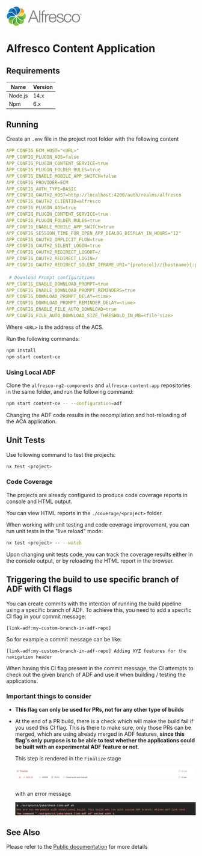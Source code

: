 <p align="left"> <img title="Alfresco" src="alfresco.png" alt="Alfresco - Simply a better way to create amazing digital experiences"></p>

# Alfresco Content Application

## Requirements

| Name | Version |
| --- | --- |
| Node.js | 14.x |
| Npm | 6.x |

## Running

Create an `.env` file in the project root folder with the following content

```yml
APP_CONFIG_ECM_HOST="<URL>"
APP_CONFIG_PLUGIN_AOS=false
APP_CONFIG_PLUGIN_CONTENT_SERVICE=true
APP_CONFIG_PLUGIN_FOLDER_RULES=true
APP_CONFIG_ENABLE_MOBILE_APP_SWITCH=false
APP_CONFIG_PROVIDER=ECM
APP_CONFIG_AUTH_TYPE=BASIC
APP_CONFIG_OAUTH2_HOST=http://localhost:4200/auth/realms/alfresco
APP_CONFIG_OAUTH2_CLIENTID=alfresco
APP_CONFIG_PLUGIN_AOS=true
APP_CONFIG_PLUGIN_CONTENT_SERVICE=true
APP_CONFIG_PLUGIN_FOLDER_RULES=true
APP_CONFIG_ENABLE_MOBILE_APP_SWITCH=true
APP_CONFIG_SESSION_TIME_FOR_OPEN_APP_DIALOG_DISPLAY_IN_HOURS="12"
APP_CONFIG_OAUTH2_IMPLICIT_FLOW=true
APP_CONFIG_OAUTH2_SILENT_LOGIN=true
APP_CONFIG_OAUTH2_REDIRECT_LOGOUT=/
APP_CONFIG_OAUTH2_REDIRECT_LOGIN=/
APP_CONFIG_OAUTH2_REDIRECT_SILENT_IFRAME_URI="{protocol}//{hostname}{:port}/assets/silent-refresh.html"

 # Download Prompt configurations
APP_CONFIG_ENABLE_DOWNLOAD_PROMPT=true
APP_CONFIG_ENABLE_DOWNLOAD_PROMPT_REMINDERS=true
APP_CONFIG_DOWNLOAD_PROMPT_DELAY=<time>
APP_CONFIG_DOWNLOAD_PROMPT_REMINDER_DELAY=<time>
APP_CONFIG_ENABLE_FILE_AUTO_DOWNLOAD=true
APP_CONFIG_FILE_AUTO_DOWNLOAD_SIZE_THRESHOLD_IN_MB=<file-size>

```

Where `<URL>` is the address of the ACS.

Run the following commands:

```sh
npm install
npm start content-ce
```

### Using Local ADF

Clone the `alfresco-ng2-components` and `alfresco-content-app` repositories in the same folder, and run the following command:

```sh
npm start content-ce -- --configuration=adf
```

Changing the ADF code results in the recompilation and hot-reloading of the ACA application.

## Unit Tests

Use following command to test the projects:

```sh
nx test <project>
```

### Code Coverage

The projects are already configured to produce code coverage reports in console and HTML output.

You can view HTML reports in the `./coverage/<project>` folder.

When working with unit testing and code coverage improvement, you can run unit tests in the "live reload" mode:

```sh
nx test <project> -- --watch
```

Upon changing unit tests code, you can track the coverage results either in the console output, or by reloading the HTML report in the browser.

## Triggering the build to use specific branch of ADF with CI flags

You can create commits with the intention of running the build pipeline using a specific branch of ADF. To achieve this, you need to add a specific CI flag in your commit message:

```text
[link-adf:my-custom-branch-in-adf-repo]
```

So for example a commit message can be like:

```text
[link-adf:my-custom-branch-in-adf-repo] Adding XYZ features for the navigation header
```

When having this CI flag present in the commit message, the CI attempts to check out the given branch of ADF and use it when building / testing the applications.

### Important things to consider

- **This flag can only be used for PRs, not for any other type of builds**
- At the end of a PR build, there is a check which will make the build fail if you used this CI flag. This is there to make sure, only those PRs can be merged, which are using already merged in ADF features, **since this flag's only purpose is to be able to test whether the applications could be built with an experimental ADF feature or not**.

    This step is rendered in the `Finalize` stage

    ![travis stage](./assets/link-adf-travis-stage.png)

    with an error message

    ![travis stage](./assets/link-adf-travis-console.png)

## See Also

Please refer to the [Public documentation](https://alfresco-content-app.netlify.com/) for more details
